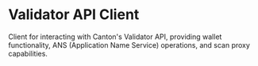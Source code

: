 # Validator API Client

Client for interacting with Canton's Validator API, providing wallet functionality, ANS (Application
Name Service) operations, and scan proxy capabilities.
